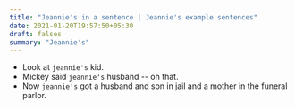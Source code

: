 ```yaml
---
title: "Jeannie's in a sentence | Jeannie's example sentences"
date: 2021-01-20T19:57:50+05:30
draft: falses
summary: "Jeannie's"
---
```

- Look at `jeannie's` kid.
- Mickey said `jeannie's` husband -- oh that.
- Now `jeannie's` got a husband and son in jail and a mother in the funeral parlor.
                 

